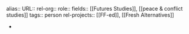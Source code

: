 alias::
URL::
rel-org::
role::
fields:: [[Futures Studies]], [[peace & conflict studies]]
tags:: person
rel-projects:: [[FF-ed]], [[Fresh Alternatives]]

-
